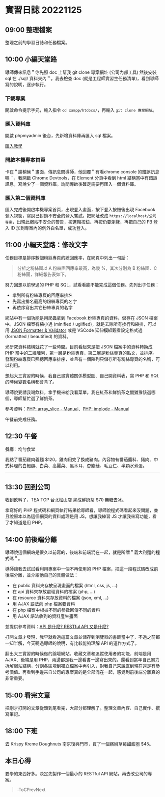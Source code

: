 # 實習日誌 20221125

## 09:00 整理檔案

整理之前的學習日誌和任務檔案。

## 10:00 小編天堂路

導師傳來訊息＂你先照 doc 上幫我 git clone 專案網址 (公司內部工具) 然後安裝 sql 在 ./sql/ 資料夾內＂。我去檢查 doc (就是工程師實習生任務清單)，看到導師寫的說明，逐步執行。

### 下載專案

開啟命令提示字元，輸入指令 `cd xampp/htdocs/`，再輸入 `git clone 專案網址`。

### 匯入資料庫

開啟 phpmyadmin 後台，先新增資料庫再匯入 sql 檔案。

[匯入教學](https://www.youtube.com/watch?v=LavI3tP35s0)

### 開啟本機專案首頁

卡在＂請稍候＂畫面，傳訊息問導師，他回覆＂有看chrome console 的錯誤訊息嗎＂，我開啟 Chrome Devtools，在 Element 分頁中看到 html 結構當中有錯誤訊息，寫說少了一個資料庫。詢問導師後確定需要再匯入一個資料庫。

### 匯入第二個資料庫

匯入完成後開啟本機專案首頁，出現登入畫面，按下登入按鈕後出現 Facebook 登入視窗，寫說已封鎖不安全的登入嘗試。把網址改成 `https://localhost/公司專案`，出現此網站不安全的警告，按進階按鈕、再按仍要瀏覽，再把自己的 FB 登入 ID 加到專案內的例外白名單，成功登入。

## 11:00 小編天堂路：修改文字

任務目標是排序數個粉絲專頁的總回應率，在網頁中列出一句話：

>分析之粉絲團以 A 粉絲團回應率最高，為幾 %，其次分別為 B 粉絲團、C 粉絲團，詳細報告表如下。

努力回想以前學過的 PHP 和 SQL，試看看能不能完成這個任務。先列出子任務：

* 拿到所有粉絲專頁的回應率排名
* 先寫出排名最高的粉絲專頁的名字
* 再依序寫出其它粉絲專頁的名字

網站中有一個功能是用爬蟲拿到 Facebook 粉絲專頁的資料，儲存在 JSON 檔案中。JSON 檔案有縮小過 (minified / uglified)，就是去除所有換行和縮排，可以用 [JSON Formatter & Validator](https://jsonformatter.curiousconcept.com/#) 或是 VSCode 延伸模組觀看設定格式過 (formatted / beautified) 的資料。

光研究資料結構就花了一些時間。目前看起來是把 JSON 檔案中的資料轉換成 PHP 當中的二維陣列，第一層是粉絲專頁，第二層是粉絲專頁的貼文，並排序。發現粉絲專頁已照總回應率排序，並且有一個陣列只儲存所有粉絲專頁的名稱，可以利用。

想起大三實習的時候，我自己畫實體關係模型圖、自己開資料表，寫 PHP 和 SQL 的時候變數名稱都會背了。

導師說要請我喝飲料，拿手機來給我看菜單，我在紅茶和鮮奶茶之間猶豫該選哪個，導師幫忙選了鮮奶茶。

參考資料：[PHP: array_slice - Manual](https://www.php.net/manual/en/function.array-slice.php)、[PHP: implode - Manual](https://www.php.net/manual/en/function.implode.php)

午餐前完成任務。

## 12:30 午餐

餐廳：均勻食堂

我點了番茄雞肉義麵 $120，雞肉用完了換成豬肉。內容物有番茄醬料、豬肉、中式料理的白細麵、白菜、高麗菜、黑木耳、杏鮑菇、毛豆仁、半顆水煮蛋。

---

## 13:30 回到公司

收到飲料了，TEA TOP 台北松山店 熟成鮮奶茶 $70 無糖去冰。

拿寫好的 PHP 程式碼和網頁執行結果給導師看，導師說程式碼看起來沒問題，並且說原本以為這個網頁的資料處理是用 JS，想讓我練習 JS 才讓我來寫功能，看了才知道是用 PHP。

## 14:00 前後端分離

導師說這個網站是很久以前寫的，後端和前端混在一起，就是所謂＂義大利麵的程式碼＂。

導師讓我去試試看利用專案中一個不再使用的 PHP 檔案，把這一段程式碼改成前後端分離，並介紹他自己的具體做法：

* 在 public 資料夾存放呈現畫面的檔案 (html, css, js, ...)
* 在 api 資料夾存放處理資料的檔案 (php, ...)
* 在 resource 資料夾存放資料的檔案 (json, xml, ...)
* 用 AJAX 語法向 php 檔案要資料
* 在 php 檔案中根據不同的參數回傳不同的資料
* 用 AJAX 語法收到的資料產生畫面

並提供參考資料：[API 是什麼? RESTful API 又是什麼?](https://medium.com/itsems-frontend/api-%E6%98%AF%E4%BB%80%E9%BA%BC-restful-api-%E5%8F%88%E6%98%AF%E4%BB%80%E9%BA%BC-a001a85ab638)

打開文章才發現，我早就看過這篇文章並儲存到瀏覽器的書籤當中了，不過之前都一知半解，今天聽過導師的說明，有比較能夠理解 API 的運作方式了。

翻出大三實習的時候做的論壇網站。收藏文章和追蹤使用者的功能，前端是用 AJAX、後端是用 PHP，兩邊都是我一邊看書一邊寫出來的。還看到當年自己努力拆解網站結構，分割各區塊到獨立檔案中再引入，對我自己來說直到現在還是有參考價值。再看到手邊來自公司的專案真的是全部混在一起，感覺到前後端分離真的非常重要。

## 15:00 看完文章

把剛才打開的文章從頭到尾看完，大部分都理解了。整理文章內容、自己實作、撰寫筆記。

## 18:00 下班

去 Krispy Kreme Doughnuts 南京復興門市，買了一個繽紛草莓甜甜圈 $45。

## 本日心得

要學的東西好多。決定先製作一個最小的 RESTful API 網站，再去改公司的專案。

> :ToCPrevNext